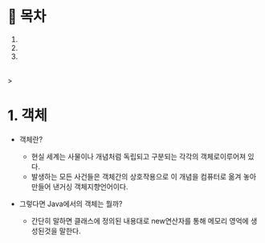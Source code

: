 # 🔖 목차
1.
2.
3.

<br/>
>



# 1.  객체

- 객체란?

  - 현실 세계는 사물이나 개념처럼 독립되고 구분되는 각각의 객체로이루어져 있다.
  - 발생하는 모든 사건들은 객체간의 상호작용으로 이 개념을 컴퓨터로 옮겨 놓아 만들어 낸거싱 객체지향언어이다.

- 그렇다면 Java에서의 객체는 뭘까?

  -  간단히 말하면 클래스에 정의된 내용대로 new연산자를 통해 메모리 영억에 생성된것을 말한다.

